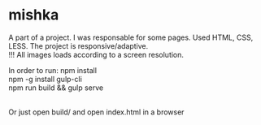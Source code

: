 # mishka
A part of a project. 
I was responsable for some pages. Used HTML, CSS, LESS. The project is responsive/adaptive.<br /> 
!!! All images loads according to a screen resolution.

In order to run:
npm install<br />
npm -g install gulp-cli<br />
npm run build && gulp serve<br /><br />

Or just open build/ and open index.html in a browser
